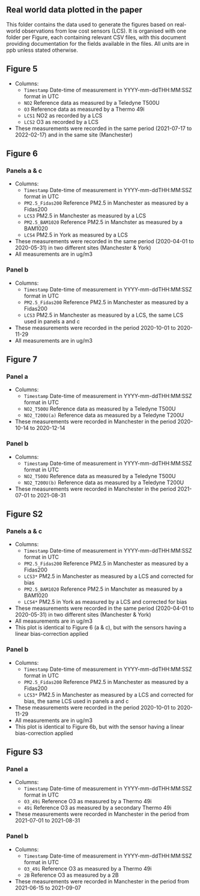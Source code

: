 ## Real world data plotted in the paper

This folder contains the data used to generate the figures based on real-world observations from low cost sensors (LCS).
It is organised with one folder per Figure, each containing relevant CSV files, with this document providing documentation for the fields available in the files.
All units are in ppb unless stated otherwise.

## Figure 5

  - Columns:
    - `Timestamp` Date-time of measurement in YYYY-mm-ddTHH:MM:SSZ format in UTC
    - `NO2` Reference data as measured by a Teledyne T500U
    - `O3` Reference data as measured by a Thermo 49i
    - `LCS1` NO2 as recorded by a LCS
    - `LCS2` O3 as recorded by a LCS
  - These measurements were recorded in the same period (2021-07-17 to 2022-02-17) and in the same site (Manchester)

## Figure 6

### Panels a & c

  - Columns:
    - `Timestamp` Date-time of measurement in YYYY-mm-ddTHH:MM:SSZ format in UTC
    - `PM2.5_Fidas200` Reference PM2.5 in Manchester as measured by a Fidas200
    - `LCS3` PM2.5 in Manchester as measured by a LCS
    - `PM2.5_BAM1020` Reference PM2.5 in Manchster as measured by a BAM1020
    - `LCS4` PM2.5 in York as measured by a LCS
  - These measurements were recorded in the same period (2020-04-01 to 2020-05-31) in two different sites (Manchester & York)
  - All measurements are in ug/m3

### Panel b

  - Columns:
    - `Timestamp` Date-time of measurement in YYYY-mm-ddTHH:MM:SSZ format in UTC
    - `PM2.5_Fidas200` Reference PM2.5 in Manchester as measured by a Fidas200
    - `LCS3` PM2.5 in Manchester as measured by a LCS, the same LCS used in panels a and c
  - These measurements were recorded in the period 2020-10-01 to 2020-11-29
  - All measurements are in ug/m3

## Figure 7

### Panel a

  - Columns:
    - `Timestamp` Date-time of measurement in YYYY-mm-ddTHH:MM:SSZ format in UTC
    - `NO2_T500U` Reference data as measured by a Teledyne T500U
    - `NO2_T200U(a)` Reference data as measured by a Teledyne T200U
  - These measurements were recorded in Manchester in the period 2020-10-14 to 2020-12-14

### Panel b

  - Columns:
    - `Timestamp` Date-time of measurement in YYYY-mm-ddTHH:MM:SSZ format in UTC
    - `NO2_T500U` Reference data as measured by a Teledyne T500U
    - `NO2_T200U(b)` Reference data as measured by a Teledyne T200U
  - These measurements were recorded in Manchester in the period 2021-07-01 to 2021-08-31

## Figure S2

### Panels a & c

  - Columns:
    - `Timestamp` Date-time of measurement in YYYY-mm-ddTHH:MM:SSZ format in UTC
    - `PM2.5_Fidas200` Reference PM2.5 in Manchester as measured by a Fidas200
    - `LCS3*` PM2.5 in Manchester as measured by a LCS and corrected for bias
    - `PM2.5_BAM1020` Reference PM2.5 in Manchster as measured by a BAM1020
    - `LCS4*` PM2.5 in York as measured by a LCS and corrected for bias
  - These measurements were recorded in the same period (2020-04-01 to 2020-05-31) in two different sites (Manchester & York)
  - All measurements are in ug/m3
  - This plot is identical to Figure 6 (a & c), but with the sensors having a linear bias-correction applied

### Panel b

  - Columns:
    - `Timestamp` Date-time of measurement in YYYY-mm-ddTHH:MM:SSZ format in UTC
    - `PM2.5_Fidas200` Reference PM2.5 in Manchester as measured by a Fidas200
    - `LCS3*` PM2.5 in Manchester as measured by a LCS and corrected for bias, the same LCS used in panels a and c
  - These measurements were recorded in the period 2020-10-01 to 2020-11-29
  - All measurements are in ug/m3
  - This plot is identical to Figure 6b, but with the sensor having a linear bias-correction applied

## Figure S3

### Panel a

  - Columns:
    - `Timestamp` Date-time of measurement in YYYY-mm-ddTHH:MM:SSZ format in UTC
    - `O3_49i` Reference O3 as measured by a Thermo 49i
    - `49i` Reference O3 as measured by a secondary Thermo 49i
  - These measurements were recorded in Manchester in the period from 2021-07-01 to 2021-08-31

### Panel b

  - Columns:
    - `Timestamp` Date-time of measurement in YYYY-mm-ddTHH:MM:SSZ format in UTC
    - `O3_49i` Reference O3 as measured by a Thermo 49i
    - `2B` Reference O3 as measured by a 2B
  - These measurements were recorded in Manchester in the period from 2021-06-15 to 2021-09-07

